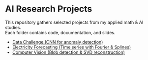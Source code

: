# AI Research Projects

This repository gathers selected projects from my applied math & AI studies.  
Each folder contains code, documentation, and slides.

- [Data Challenge (CNN for anomaly detection)](Project1_DataChallenge)  
- [Electricity Forecasting (Time series with Fourier & Splines)](Project2_EnergyForecast)  
- [Computer Vision (Blob detection & SVD reconstruction)](Project3_ComputerVision)  

